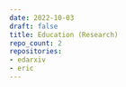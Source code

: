 ```yaml
---
date: 2022-10-03
draft: false
title: Education (Research)
repo_count: 2
repositories:
- edarxiv
- eric
---
```



